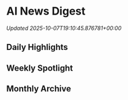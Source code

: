 # AI News Digest

_Updated 2025-10-07T19:10:45.876781+00:00_

## Daily Highlights


## Weekly Spotlight


## Monthly Archive
